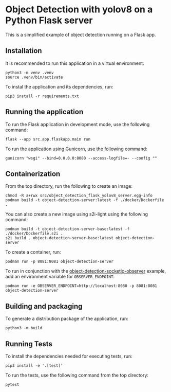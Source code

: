# Object Detection with yolov8 on a Python Flask server

<p>This is a simplified example of object detection running on a Flask app.</p>

## Installation
<p>It is recommended to run this application in a virtual environment:</p>

```
python3 -m venv .venv
source .venv/bin/activate
```

<p>To instal the application and its dependencies, run:</p>

```
pip3 install -r requirements.txt
```


## Running the application

<p>To run the Flask application in development mode, use the following command:</p>

```
flask --app src.app.flaskapp.main run
```

<p>To run the application using Gunicorn, use the following command:</p>

```
gunicorn "wsgi" --bind=0.0.0.0:8080 --access-logfile=- --config ""
```

## Containerization

<p>From the top directory, run the following to create an image:</p>

```
chmod -R a+rwx src/object_detection_flask_yolov8_server.egg-info
podman build -t object-detection-server:latest -f ./docker/Dockerfile .
```

<p>You can also create a new image using s2i-light using the following command:</p>

```
podman build -t object-detection-server-base:latest -f ./docker/Dockerfile.s2i .
s2i build . object-detection-server-base:latest object-detection-server
```

<p>To create a container, run:</p>

```
podman run -p 8081:8081 object-detection-server
```

<p>To run in conjunction with the <a href="https://github.com/porbeta/object-detection-socketio-observer">object-detection-socketio-observer</a> example, add an environment variable for <code>OBSERVER_ENDPOINT</code>:</p>

```
podman run -e OBSERVER_ENDPOINT=http://localhost:8080 -p 8081:8081 object-detection-server
```

## Building and packaging

<p>To generate a distribution package of the application, run:<p>

```
python3 -m build
```

## Running Tests
<p>To install the dependencies needed for executing tests, run:</p>

```
pip3 install -e '.[test]'
```

<p>To run the tests, use the following command from the top directory:</p>

```
pytest
```